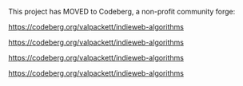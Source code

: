 This project has MOVED to Codeberg, a non-profit community forge:

https://codeberg.org/valpackett/indieweb-algorithms

https://codeberg.org/valpackett/indieweb-algorithms

https://codeberg.org/valpackett/indieweb-algorithms

https://codeberg.org/valpackett/indieweb-algorithms


